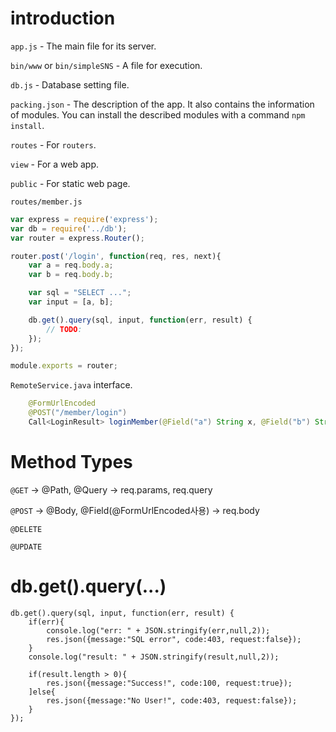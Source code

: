 # introduction

`app.js` - The main file for its server.

`bin/www` or `bin/simpleSNS` - A file for execution.

`db.js` - Database setting file.

`packing.json` - The description of the app. It also contains the information of modules. You can install the described modules with a command `npm install`.

`routes` - For `routers`.

`view` - For a web app.

`public` - For static web page.

`routes/member.js`

```javascript
var express = require('express');
var db = require('../db');
var router = express.Router();

router.post('/login', function(req, res, next){
	var a = req.body.a;
	var b = req.body.b;

	var sql = "SELECT ...";
	var input = [a, b];

	db.get().query(sql, input, function(err, result) {
		// TODO:
	});
});

module.exports = router;
```

`RemoteService.java` interface.

```java
    @FormUrlEncoded
    @POST("/member/login")
    Call<LoginResult> loginMember(@Field("a") String x, @Field("b") String y);
```

# Method Types

`@GET` -> @Path, @Query -> req.params, req.query

`@POST` -> @Body, @Field(@FormUrlEncoded사용) -> req.body

`@DELETE`

`@UPDATE`

# db.get().query(...)

```
db.get().query(sql, input, function(err, result) {
	if(err){
		console.log("err: " + JSON.stringify(err,null,2));
		res.json({message:"SQL error", code:403, request:false});
	}
	console.log("result: " + JSON.stringify(result,null,2));

	if(result.length > 0){
		res.json({message:"Success!", code:100, request:true});
	]else{
		res.json({message:"No User!", code:403, request:false});
	}
});
```
